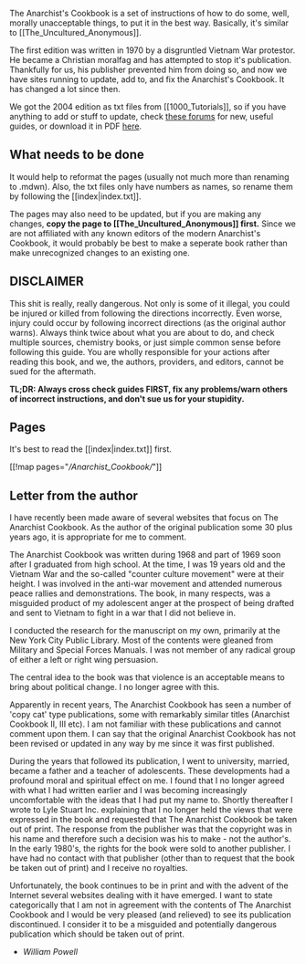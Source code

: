 The Anarchist's Cookbook is a set of instructions of how to do some, well, morally unacceptable things, to put it in the best way. Basically, it's similar to [[The_Uncultured_Anonymous]].

The first edition was written in 1970 by a disgruntled Vietnam War protestor. He became a Christian moralfag and has attempted to stop it's publication. Thankfully for us, his publisher prevented him from doing so, and now we have sites running to update, add to, and fix the Anarchist's Cookbook. It has changed a lot since then.

We got the 2004 edition as txt files from [[1000_Tutorials]], so if you have anything to add or stuff to update, check [these forums](http://anarchistcookbook.com/) for new, useful guides, or download it in PDF [here](http://anarchistscookbook.net/).

## What needs to be done

It would help to reformat the pages (usually not much more than renaming to .mdwn). Also, the txt files only have numbers as names, so rename them by following the [[index|index.txt]].

The pages may also need to be updated, but if you are making any changes, **copy the page to [[The_Uncultured_Anonymous]] first.** Since we are not affiliated with any known editors of the modern Anarchist's Cookbook, it would probably be best to make a seperate book rather than make unrecognized changes to an existing one.

## DISCLAIMER

This shit is really, really dangerous. Not only is some of it illegal, you could be injured or killed from following the directions incorrectly. Even worse, injury could occur by following incorrect directions (as the original author warns). Always think twice about what you are about to do, and check multiple sources, chemistry books, or just simple common sense before following this guide. You are wholly responsible for your actions after reading this book, and we, the authors, providers, and editors, cannot be sued for the aftermath.

**TL;DR: Always cross check guides FIRST, fix any problems/warn others of incorrect instructions, and don't sue us for your stupidity.**

## Pages

It's best to read the [[index|index.txt]] first.

[[!map pages="*/Anarchist_Cookbook/*"]]

## Letter from the author

I have recently been made aware of several websites that focus on The Anarchist Cookbook. As the author of the original publication some 30 plus years ago, it is appropriate for me to comment.

The Anarchist Cookbook was written during 1968 and part of 1969 soon after I graduated from high school. At the time, I was 19 years old and the Vietnam War and the so-called "counter culture movement" were at their height. I was involved in the anti-war movement and attended numerous peace rallies and demonstrations. The book, in many respects, was a misguided product of my adolescent anger at the prospect of being drafted and sent to Vietnam to fight in a war that I did not believe in.

I conducted the research for the manuscript on my own, primarily at the New York City Public Library. Most of the contents were gleaned from Military and Special Forces Manuals. I was not member of any radical group of either a left or right wing persuasion.

The central idea to the book was that violence is an acceptable means to bring about political change. I no longer agree with this.

Apparently in recent years, The Anarchist Cookbook has seen a number of 'copy cat' type publications, some with remarkably similar titles (Anarchist Cookbook II, III etc). I am not familiar with these publications and cannot comment upon them. I can say that the original Anarchist Cookbook has not been revised or updated in any way by me since it was first published.

During the years that followed its publication, I went to university, married, became a father and a teacher of adolescents. These developments had a profound moral and spiritual effect on me. I found that I no longer agreed with what I had written earlier and I was becoming increasingly uncomfortable with the ideas that I had put my name to. Shortly thereafter I wrote to Lyle Stuart Inc. explaining that I no longer held the views that were expressed in the book and requested that The Anarchist Cookbook be taken out of print. The response from the publisher was that the copyright was in his name and therefore such a decision was his to make - not the author's. In the early 1980's, the rights for the book were sold to another publisher. I have had no contact with that publisher (other than to request that the book be taken out of print) and I receive no royalties. 

Unfortunately, the book continues to be in print and with the advent of the Internet several websites dealing with it have emerged. I want to state categorically that I am not in agreement with the contents of The Anarchist Cookbook and I would be very pleased (and relieved) to see its publication discontinued. I consider it to be a misguided and potentially dangerous publication which should be taken out of print.

- *William Powell*